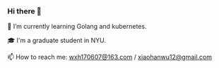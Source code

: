 ### Hi there 👋

🌱 I’m currently learning Golang and kubernetes.

🎓 I'm a graduate student in NYU.

📫 How to reach me: wxh170607@163.com / xiaohanwu12@gmail.com

<!--
**wxharry/wxharry** is a ✨ _special_ ✨ repository because its `README.md` (this file) appears on your GitHub profile.

Here are some ideas to get you started:

- 🔭 I’m currently working on ...
- 🌱 I’m currently learning ...
- 👯 I’m looking to collaborate on ...
- 🤔 I’m looking for help with ...
- 💬 Ask me about ...
- 📫 How to reach me: ...
- 😄 Pronouns: ...
- ⚡ Fun fact: ...
-->

